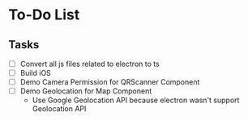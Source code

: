 # To-Do List

## Tasks

- [ ] Convert all js files related to electron to ts
- [ ] Build iOS
- [ ] Demo Camera Permission for QRScanner Component
- [ ] Demo Geolocation for Map Component
  - Use Google Geolocation API because electron wasn't support Geolocation API

